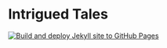 # Intrigued Tales

[![Build and deploy Jekyll site to GitHub Pages](https://github.com/manasa-netrakanti/manasa-netrakanti.github.io/actions/workflows/jekyll-docker.yml/badge.svg?branch=main)](https://github.com/manasa-netrakanti/manasa-netrakanti.github.io/actions/workflows/jekyll-docker.yml)